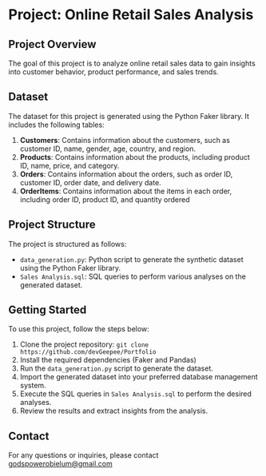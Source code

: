 # Project: Online Retail Sales Analysis

## Project Overview

The goal of this project is to analyze online retail sales data to gain insights into customer behavior, product performance, and sales trends.

## Dataset

The dataset for this project is generated using the Python Faker library. It includes the following tables:

1. **Customers**: Contains information about the customers, such as customer ID, name, gender, age, country, and region.
2. **Products**: Contains information about the products, including product ID, name, price, and category.
3. **Orders**: Contains information about the orders, such as order ID, customer ID, order date, and delivery date.
4. **OrderItems**: Contains information about the items in each order, including order ID, product ID, and quantity ordered

## Project Structure

The project is structured as follows:

- `data_generation.py`: Python script to generate the synthetic dataset using the Python Faker library.
- `Sales Analysis.sql`: SQL queries to perform various analyses on the generated dataset.

## Getting Started

To use this project, follow the steps below:

1. Clone the project repository: `git clone https://github.com/devGeepee/Portfolio`
2. Install the required dependencies (Faker and Pandas)
3. Run the `data_generation.py` script to generate the dataset.
4. Import the generated dataset into your preferred database management system.
5. Execute the SQL queries in `Sales Analysis.sql` to perform the desired analyses.
6. Review the results and extract insights from the analysis.

## Contact

For any questions or inquiries, please contact godspowerobielum@gmail.com
